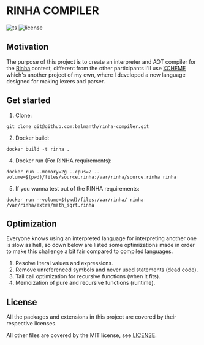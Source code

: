 # RINHA COMPILER

![ts](https://badgen.net/badge/-/TypeScript?icon=typescript&label&labelColor=blue&color=555555)
![license](https://badgen.net/github/license/balmanth/rinha-compiler)

## Motivation

The purpose of this project is to create an interpreter and AOT compiler for the [Rinha](https://github.com/aripiprazole/rinha-de-compiler) contest, different from the other participants I'll use [XCHEME](https://github.com/balmanth/xcheme) which's another project of my own, where I developed a new language designed for making lexers and parser.

## Get started

1. Clone:

```
git clone git@github.com:balmanth/rinha-compiler.git
```

2. Docker build:

```
docker build -t rinha .
```

4. Docker run (For RINHA requirements):

```
docker run --memory=2g --cpus=2 --volume=$(pwd)/files/source.rinha:/var/rinha/source.rinha rinha
```

5. If you wanna test out of the RINHA requirements:

```
docker run --volume=$(pwd)/files:/var/rinha/ rinha /var/rinha/extra/math_sqrt.rinha
```

## Optimization

Everyone knows using an interpreted language for interpreting another one is slow as hell, so down below are listed some optimizations made in order to make this challenge a bit fair compared to compiled languages.

1. Resolve literal values and expressions.
2. Remove unreferenced symbols and never used statements (dead code).
3. Tail call optimization for recursive functions (when it fits).
4. Memoization of pure and recursive functions (runtime).

## License

All the packages and extensions in this project are covered by their respective licenses.

All other files are covered by the MIT license, see [LICENSE](./LICENSE).
